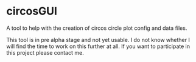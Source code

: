 circosGUI
=========

A tool to help with the creation of circos circle plot config and data files.


This tool is in pre alpha stage and not yet usable.
I do not know whether I will find the time to work on this further at all.
If you want to participate in this project please contact me.
